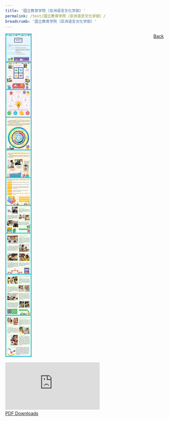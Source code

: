 ```yaml
---
title: '国立教育学院（亚洲语言文化学部）'
permalink: /test/国立教育学院（亚洲语言文化学部）/
breadcrumb: '国立教育学院（亚洲语言文化学部）'
---
```

<a href="/gallery/华文学习展示区-chinese-exhibitions-d/community-partners/" style="float:right;">Back</a>
 <img src="/images/AGAPE-Presch-Poster.jpg"> <br/>
<div class="video-container">
  <iframe src="https://www.youtube.com/embed/d6fmLlW8eoE" frameborder="0" allow="accelerometer; autoplay; encrypted-media; gyroscope; picture-in-picture" allowfullscreen></iframe></div>
<a href="/Sharing-Sessions/01-website-exhibitor-template-pdf.pdf" download>PDF Downloads</a>


